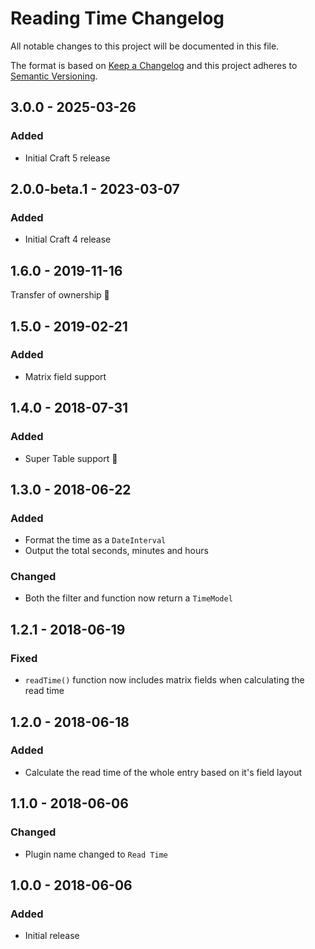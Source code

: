 # Reading Time Changelog

All notable changes to this project will be documented in this file.

The format is based on [Keep a Changelog](http://keepachangelog.com/) and this project adheres to [Semantic Versioning](http://semver.org/).

## 3.0.0 - 2025-03-26

### Added
- Initial Craft 5 release

## 2.0.0-beta.1 - 2023-03-07

### Added
- Initial Craft 4 release

## 1.6.0 - 2019-11-16

Transfer of ownership 👀

## 1.5.0 - 2019-02-21

### Added
- Matrix field support

## 1.4.0 - 2018-07-31

### Added
- Super Table support 🎉

## 1.3.0 - 2018-06-22

### Added
- Format the time as a `DateInterval`
- Output the total seconds, minutes and hours

### Changed
- Both the filter and function now return a `TimeModel`

## 1.2.1 - 2018-06-19

### Fixed
- `readTime()` function now includes matrix fields when calculating the read time

## 1.2.0 - 2018-06-18

### Added
- Calculate the read time of the whole entry based on it's field layout

## 1.1.0 - 2018-06-06

### Changed
- Plugin name changed to `Read Time`

## 1.0.0 - 2018-06-06

### Added
- Initial release
